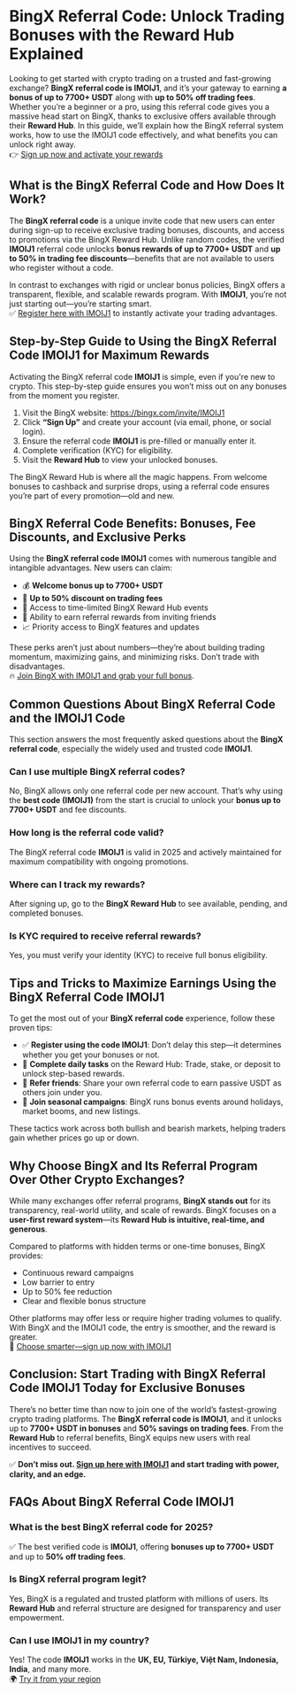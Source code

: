 <h1>BingX Referral Code: Unlock Trading Bonuses with the Reward Hub Explained</h1>
<p>Looking to get started with crypto trading on a trusted and fast-growing exchange? <strong>BingX referral code is IMOIJ1</strong>, and it’s your gateway to earning <strong>a bonus of up to 7700+ USDT</strong> along with <strong>up to 50% off trading fees</strong>. Whether you’re a beginner or a pro, using this referral code gives you a massive head start on BingX, thanks to exclusive offers available through their <strong>Reward Hub</strong>. In this guide, we’ll explain how the BingX referral system works, how to use the IMOIJ1 code effectively, and what benefits you can unlock right away.<br>👉 <a href="https://bingx.com/invite/IMOIJ1">Sign up now and activate your rewards</a></p>

<h2>What is the BingX Referral Code and How Does It Work?</h2>
<p>The <strong>BingX referral code</strong> is a unique invite code that new users can enter during sign-up to receive exclusive trading bonuses, discounts, and access to promotions via the BingX Reward Hub. Unlike random codes, the verified <strong>IMOIJ1</strong> referral code unlocks <strong>bonus rewards of up to 7700+ USDT</strong> and <strong>up to 50% in trading fee discounts</strong>—benefits that are not available to users who register without a code.</p>
<p>In contrast to exchanges with rigid or unclear bonus policies, BingX offers a transparent, flexible, and scalable rewards program. With <strong>IMOIJ1</strong>, you’re not just starting out—you’re starting smart.<br>✅ <a href="https://bingx.com/invite/IMOIJ1">Register here with IMOIJ1</a> to instantly activate your trading advantages.</p>

<h2>Step-by-Step Guide to Using the BingX Referral Code IMOIJ1 for Maximum Rewards</h2>
<p>Activating the BingX referral code <strong>IMOIJ1</strong> is simple, even if you're new to crypto. This step-by-step guide ensures you won’t miss out on any bonuses from the moment you register.</p>
<ol>
<li>Visit the BingX website: <a href="https://bingx.com/invite/IMOIJ1">https://bingx.com/invite/IMOIJ1</a></li>
<li>Click <strong>“Sign Up”</strong> and create your account (via email, phone, or social login).</li>
<li>Ensure the referral code <strong>IMOIJ1</strong> is pre-filled or manually enter it.</li>
<li>Complete verification (KYC) for eligibility.</li>
<li>Visit the <strong>Reward Hub</strong> to view your unlocked bonuses.</li>
</ol>
<p>The BingX Reward Hub is where all the magic happens. From welcome bonuses to cashback and surprise drops, using a referral code ensures you’re part of every promotion—old and new.</p>

<h2>BingX Referral Code Benefits: Bonuses, Fee Discounts, and Exclusive Perks</h2>
<p>Using the <strong>BingX referral code IMOIJ1</strong> comes with numerous tangible and intangible advantages. New users can claim:</p>
<ul>
<li>💰 <strong>Welcome bonus up to 7700+ USDT</strong></li>
<li>💸 <strong>Up to 50% discount on trading fees</strong></li>
<li>🎁 Access to time-limited BingX Reward Hub events</li>
<li>👥 Ability to earn referral rewards from inviting friends</li>
<li>📈 Priority access to BingX features and updates</li>
</ul>
<p>These perks aren’t just about numbers—they’re about building trading momentum, maximizing gains, and minimizing risks. Don’t trade with disadvantages.<br>🔥 <a href="https://bingx.com/invite/IMOIJ1">Join BingX with IMOIJ1 and grab your full bonus</a>.</p>

<h2>Common Questions About BingX Referral Code and the IMOIJ1 Code</h2>
<p>This section answers the most frequently asked questions about the <strong>BingX referral code</strong>, especially the widely used and trusted code <strong>IMOIJ1</strong>.</p>

<h3>Can I use multiple BingX referral codes?</h3>
<p>No, BingX allows only one referral code per new account. That’s why using the <strong>best code (IMOIJ1)</strong> from the start is crucial to unlock your <strong>bonus up to 7700+ USDT</strong> and fee discounts.</p>

<h3>How long is the referral code valid?</h3>
<p>The BingX referral code <strong>IMOIJ1</strong> is valid in 2025 and actively maintained for maximum compatibility with ongoing promotions.</p>

<h3>Where can I track my rewards?</h3>
<p>After signing up, go to the <strong>BingX Reward Hub</strong> to see available, pending, and completed bonuses.</p>

<h3>Is KYC required to receive referral rewards?</h3>
<p>Yes, you must verify your identity (KYC) to receive full bonus eligibility.</p>

<h2>Tips and Tricks to Maximize Earnings Using the BingX Referral Code IMOIJ1</h2>
<p>To get the most out of your <strong>BingX referral code</strong> experience, follow these proven tips:</p>
<ul>
<li>✅ <strong>Register using the code IMOIJ1</strong>: Don’t delay this step—it determines whether you get your bonuses or not.</li>
<li>🧠 <strong>Complete daily tasks</strong> on the Reward Hub: Trade, stake, or deposit to unlock step-based rewards.</li>
<li>👥 <strong>Refer friends</strong>: Share your own referral code to earn passive USDT as others join under you.</li>
<li>📆 <strong>Join seasonal campaigns</strong>: BingX runs bonus events around holidays, market booms, and new listings.</li>
</ul>
<p>These tactics work across both bullish and bearish markets, helping traders gain whether prices go up or down.</p>

<h2>Why Choose BingX and Its Referral Program Over Other Crypto Exchanges?</h2>
<p>While many exchanges offer referral programs, <strong>BingX stands out</strong> for its transparency, real-world utility, and scale of rewards. BingX focuses on a <strong>user-first reward system</strong>—its <strong>Reward Hub is intuitive, real-time, and generous</strong>.</p>
<p>Compared to platforms with hidden terms or one-time bonuses, BingX provides:</p>
<ul>
<li>Continuous reward campaigns</li>
<li>Low barrier to entry</li>
<li>Up to 50% fee reduction</li>
<li>Clear and flexible bonus structure</li>
</ul>
<p>Other platforms may offer less or require higher trading volumes to qualify. With BingX and the IMOIJ1 code, the entry is smoother, and the reward is greater.<br>🎯 <a href="https://bingx.com/invite/IMOIJ1">Choose smarter—sign up now with IMOIJ1</a></p>

<h2>Conclusion: Start Trading with BingX Referral Code IMOIJ1 Today for Exclusive Bonuses</h2>
<p>There’s no better time than now to join one of the world’s fastest-growing crypto trading platforms. The <strong>BingX referral code is IMOIJ1</strong>, and it unlocks up to <strong>7700+ USDT in bonuses</strong> and <strong>50% savings on trading fees</strong>. From the <strong>Reward Hub</strong> to referral benefits, BingX equips new users with real incentives to succeed.</p>
<p>✅ <strong>Don’t miss out. <a href="https://bingx.com/invite/IMOIJ1">Sign up here with IMOIJ1</a> and start trading with power, clarity, and an edge.</strong></p>

<h2>FAQs About BingX Referral Code IMOIJ1</h2>

<h3>What is the best BingX referral code for 2025?</h3>
<p>✅ The best verified code is <strong>IMOIJ1</strong>, offering <strong>bonuses up to 7700+ USDT</strong> and up to <strong>50% off trading fees</strong>.</p>

<h3>Is BingX referral program legit?</h3>
<p>Yes, BingX is a regulated and trusted platform with millions of users. Its <strong>Reward Hub</strong> and referral structure are designed for transparency and user empowerment.</p>

<h3>Can I use IMOIJ1 in my country?</h3>
<p>Yes! The code <strong>IMOIJ1</strong> works in the <strong>UK, EU, Türkiye, Việt Nam, Indonesia, India</strong>, and many more.<br>🌍 <a href="https://bingx.com/invite/IMOIJ1">Try it from your region</a></p>
